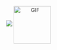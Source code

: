 <p align="center">
<img src="https://user-images.githubusercontent.com/61141682/90423487-34f6f380-e0c5-11ea-895a-eb86f9a85546.png">
<img align="center" alt="GIF" height="100px" src="https://media.giphy.com/media/du3J3cXyzhj75IOgvA/giphy.gif" />